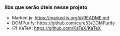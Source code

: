 ### libs que serão úteis nesse projeto
- Marked.js: https://marked.js.org/#/README.md
- DOMPurify: https://github.com/cure53/DOMPurify
- (?) KaTeX: https://github.com/KaTeX/KaTeX
